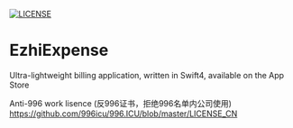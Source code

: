 [![LICENSE](https://img.shields.io/badge/license-Anti%20996-blue.svg)](https://github.com/996icu/996.ICU/blob/master/LICENSE)

# EzhiExpense
Ultra-lightweight billing application, written in Swift4, available on the App Store

Anti-996 work lisence (反996证书，拒绝996名单内公司使用)
https://github.com/996icu/996.ICU/blob/master/LICENSE_CN
